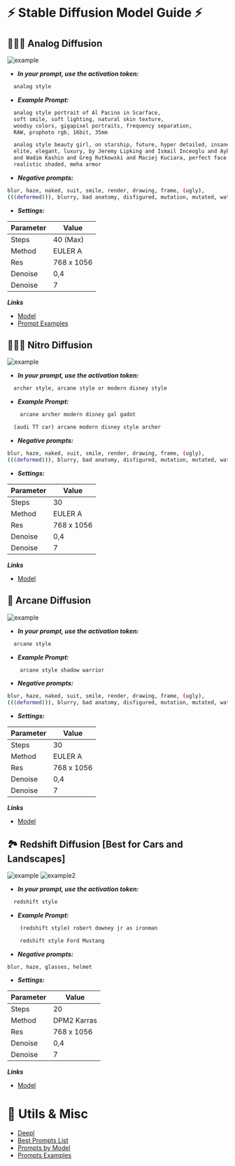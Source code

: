 
# ⚡️ Stable Diffusion Model Guide ⚡️

## 🦹🏼‍♂️ Analog Diffusion
![example](https://huggingface.co/wavymulder/Analog-Diffusion/resolve/main/images/page1.jpg)

- ***In your prompt, use the activation token:*** 

```bash
  analog style
```

- ***Example Prompt:***

```bash
  analog style portrait of Al Pacino in Scarface, 
  soft smile, soft lighting, natural skin texture, 
  woodsy colors, gigapixel portraits, frequency separation, 
  RAW, prophoto rgb, 16bit, 35mm
```
```bash
  analog style beauty girl, on starship, future, hyper detailed, insane details, intricate, 
  elite, elegant, luxury, by Jeremy Lipking and Ismail Inceoglu and Aykut Aydogdu and Liam Wong 
  and Wadim Kashin and Greg Rutkowski and Maciej Kuciara, perfect face, fine details, 
  realistic shaded, meha armor
```

- ***Negative prompts:***

```bash
blur, haze, naked, suit, smile, render, drawing, frame, (ugly), 
(((deformed))), blurry, bad anatomy, disfigured, mutation, mutated, watermark, text
```
- ***Settings:***

| Parameter         | Value      |
| ----------------- | ---------- |
| Steps | 40 (Max) |
| Method | EULER A |
| Res | 768 x 1056 |
| Denoise | 0,4 |
| Denoise | 7 |


***Links***

- [Model](https://huggingface.co/wavymulder/Analog-Diffusion)
- [Prompt Examples](https://huggingface.co/wavymulder/Analog-Diffusion/resolve/main/parameters_used_examples.txt)







## 👩🏽‍🦰 Nitro Diffusion
![example](https://huggingface.co/nitrosocke/Nitro-Diffusion/resolve/main/nitro-diff-samples-02.jpg)

- ***In your prompt, use the activation token:*** 

```bash
  archer style, arcane style or modern disney style 
```

- ***Example Prompt:***

```bash
    arcane archer modern disney gal gadot 
```
```bash
  (audi TT car) arcane modern disney style archer 
```

- ***Negative prompts:***

```bash
blur, haze, naked, suit, smile, render, drawing, frame, (ugly), 
(((deformed))), blurry, bad anatomy, disfigured, mutation, mutated, watermark, text
```
- ***Settings:***

| Parameter         | Value      |
| ----------------- | ---------- |
| Steps | 30 |
| Method | EULER A |
| Res | 768 x 1056 |
| Denoise | 0,4 |
| Denoise | 7 |

***Links***

- [Model](https://huggingface.co/nitrosocke/Nitro-Diffusion)

## 🥏 Arcane Diffusion
![example](https://huggingface.co/nitrosocke/Arcane-Diffusion/resolve/main/arcane-v3-samples-01.jpg)

- ***In your prompt, use the activation token:*** 

```bash
  arcane style  
```

- ***Example Prompt:***

```bash
    arcane style shadow warrior
```

- ***Negative prompts:***

```bash
blur, haze, naked, suit, smile, render, drawing, frame, (ugly), 
(((deformed))), blurry, bad anatomy, disfigured, mutation, mutated, watermark, text
```
- ***Settings:***

| Parameter         | Value      |
| ----------------- | ---------- |
| Steps | 30 |
| Method | EULER A |
| Res | 768 x 1056 |
| Denoise | 0,4 |
| Denoise | 7 |

***Links***

- [Model](https://huggingface.co/nitrosocke/Arcane-Diffusion)


## 🏞 Redshift Diffusion [Best for Cars and Landscapes]
![example](https://huggingface.co/nitrosocke/redshift-diffusion/resolve/main/images/redshift-diffusion-samples-01s.jpg)
![example2](https://huggingface.co/nitrosocke/redshift-diffusion/resolve/main/images/redshift-diffusion-samples-02s.jpg)

- ***In your prompt, use the activation token:*** 

```bash
  redshift style   
```

- ***Example Prompt:***

```bash
    (redshift style) robert downey jr as ironman
```
```bash
    redshift style Ford Mustang
```

- ***Negative prompts:***

```bash
blur, haze, glasses, helmet 
```
- ***Settings:***

| Parameter         | Value      |
| ----------------- | ---------- |
| Steps | 20 |
| Method | DPM2 Karras |
| Res | 768 x 1056 |
| Denoise | 0,4 |
| Denoise | 7 |

***Links***

- [Model](https://huggingface.co/nitrosocke/redshift-diffusion)
# 📑 Utils & Misc

- [Deepl](https://www.deepl.com/es/translator)
- [Best Prompts List](https://mpost.io/best-100-stable-diffusion-prompts-the-most-beautiful-ai-text-to-image-prompts/)
- [Prompts by Model](https://prompthero.com/stable-diffusion-prompts)
- [Prompts Examples](https://strikingloo.github.io/stable-diffusion-vs-dalle-2)

